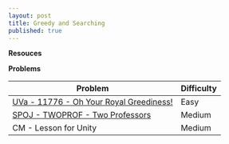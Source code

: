 ```yaml
---
layout: post
title: Greedy and Searching
published: true
---
```


**Resouces**

**Problems**

| Problem                                 | Difficulty |
|-----------------------------------------|------------|
| [UVa - 11776 - Oh Your Royal Greediness!](https://onlinejudge.org/external/117/11776.pdf)   | Easy       |
| [SPOJ - TWOPROF - Two Professors](https://www.spoj.com/problems/TWOPROF/)         | Medium     |
| CM - Lesson for Unity                   | Medium     |
